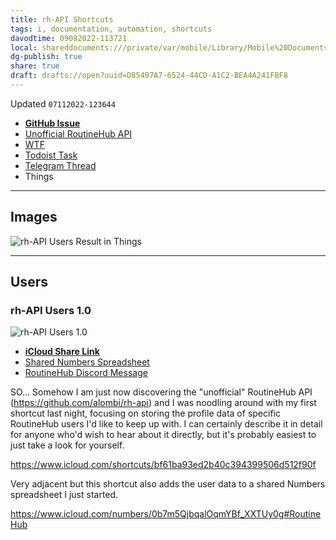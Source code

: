 ```yaml
---
title: rh-API Shortcuts
tags: i, documentation, automation, shortcuts
davodtime: 09082022-113721
local: shareddocuments:///private/var/mobile/Library/Mobile%20Documents/iCloud~md~obsidian/Documents/OBSHIDDIAN/drafts/D85497A7-6524-44CD-A1C2-BEA4A241FBF8.md
dg-publish: true
share: true
draft: drafts://open?uuid=D85497A7-6524-44CD-A1C2-BEA4A241FBF8
---
```

Updated `07112022-123644`

- [**GitHub Issue**](https://github.com/extratone/i/issues/217)
- [Unofficial RoutineHub API](drafts://open?uuid=D7B33212-7CBB-428F-ABDF-AB2628EE073E)
- [WTF](https://davidblue.wtf/drafts/D85497A7-6524-44CD-A1C2-BEA4A241FBF8.html)
- [Todoist Task](https://todoist.com/showTask?id=5998177891)
- [Telegram Thread](https://t.me/extratone/12178)
- Things

---

## Images

![rh-API Users Result in Things](https://i.snap.as/Y6cJttIR.png)

---

## Users

### rh-API Users 1.0

![rh-API Users 1.0](https://i.snap.as/3yu2Gypt.png)

- [**iCloud Share Link**](https://www.icloud.com/shortcuts/bf61ba93ed2b40c394399506d512f90f)
- [Shared Numbers Spreadsheet](https://www.icloud.com/numbers/0b7m5QjbqalOqmYBf_XXTUy0g#RoutineHub)
- [RoutineHub Discord Message](https://discord.com/channels/503976650439131183/504063013515427851/996108726673100810)

SO... Somehow I am just now discovering the "unofficial" RoutineHub API (https://github.com/alombi/rh-api) and I was noodling around with my first shortcut last night, focusing on storing the profile data of specific RoutineHub users I'd like to keep up with. I can certainly describe it in detail for anyone who'd wish to hear about it directly, but it's probably easiest to just take a look for yourself.

https://www.icloud.com/shortcuts/bf61ba93ed2b40c394399506d512f90f

Very adjacent but this shortcut also adds the user data to a shared Numbers spreadsheet I just started. 

https://www.icloud.com/numbers/0b7m5QjbqalOqmYBf_XXTUy0g#RoutineHub